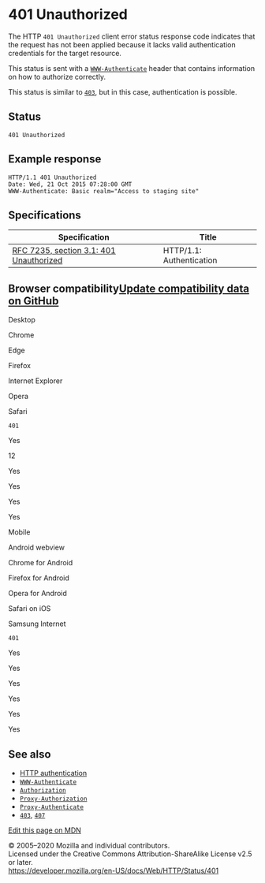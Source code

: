 401 Unauthorized
================

The HTTP `401 Unauthorized` client error status response code indicates that the request has not been applied because it lacks valid authentication credentials for the target resource.

This status is sent with a [`WWW-Authenticate`](../headers/www-authenticate) header that contains information on how to authorize correctly.

This status is similar to [`403`](403), but in this case, authentication is possible.

Status
------

    401 Unauthorized

Example response
----------------

    HTTP/1.1 401 Unauthorized 
    Date: Wed, 21 Oct 2015 07:28:00 GMT
    WWW-Authenticate: Basic realm="Access to staging site"

Specifications
--------------

<table><thead><tr class="header"><th>Specification</th><th>Title</th></tr></thead><tbody><tr class="odd"><td><a href="https://tools.ietf.org/html/rfc7235#section-3.1">RFC 7235, section 3.1: 401 Unauthorized</a></td><td>HTTP/1.1: Authentication</td></tr></tbody></table>

Browser compatibility<a href="https://github.com/mdn/browser-compat-data" class="bc-github-link">Update compatibility data on GitHub</a>
----------------------------------------------------------------------------------------------------------------------------------------

Desktop

<span class="bc-head-txt-label bc-head-icon-chrome">Chrome</span>

<span class="bc-head-txt-label bc-head-icon-edge">Edge</span>

<span class="bc-head-txt-label bc-head-icon-firefox">Firefox</span>

<span class="bc-head-txt-label bc-head-icon-ie">Internet Explorer</span>

<span class="bc-head-txt-label bc-head-icon-opera">Opera</span>

<span class="bc-head-txt-label bc-head-icon-safari">Safari</span>

`401`

Yes

12

Yes

Yes

Yes

Yes

Mobile

<span class="bc-head-txt-label bc-head-icon-webview_android">Android webview</span>

<span class="bc-head-txt-label bc-head-icon-chrome_android">Chrome for Android</span>

<span class="bc-head-txt-label bc-head-icon-firefox_android">Firefox for Android</span>

<span class="bc-head-txt-label bc-head-icon-opera_android">Opera for Android</span>

<span class="bc-head-txt-label bc-head-icon-safari_ios">Safari on iOS</span>

<span class="bc-head-txt-label bc-head-icon-samsunginternet_android">Samsung Internet</span>

`401`

Yes

Yes

Yes

Yes

Yes

Yes

See also
--------

-   [HTTP authentication](../authentication)
-   [`WWW-Authenticate`](../headers/www-authenticate)
-   [`Authorization`](../headers/authorization)
-   [`Proxy-Authorization`](../headers/proxy-authorization)
-   [`Proxy-Authenticate`](../headers/proxy-authenticate)
-   [`403`](403), [`407`](407)

<a href="https://developer.mozilla.org/en-US/docs/Web/HTTP/Status/401$edit" class="_attribution-link">Edit this page on MDN</a>

© 2005–2020 Mozilla and individual contributors.  
Licensed under the Creative Commons Attribution-ShareAlike License v2.5 or later.  
<a href="https://developer.mozilla.org/en-US/docs/Web/HTTP/Status/401" class="_attribution-link">https://developer.mozilla.org/en-US/docs/Web/HTTP/Status/401</a>
